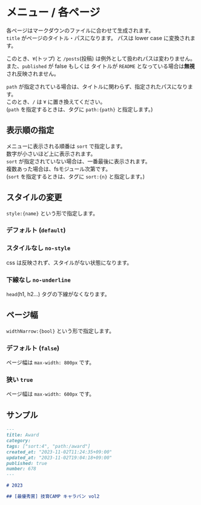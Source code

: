 # メニュー / 各ページ

各ページはマークダウンのファイルに合わせて生成されます。  
`title` がページのタイトル・パスになります。
パスは lower case に変換されます。

このとき、`¥`(トップ) と `/posts`(投稿) は例外として扱われパスは変わりません。  
また、`published` が false もしくは タイトルが `README` となっている場合は**無視**され反映されません。

`path` が指定されている場合は、タイトルに関わらず、指定されたパスになります。  
このとき、`/` は `¥` に置き換えてください。  
(`path` を指定するときは、タグに `path:{path}` と指定します。)

## 表示順の指定

メニューに表示される順番は `sort` で指定します。  
数字が小さいほど上に表示されます。  
`sort` が指定されていない場合は、一番最後に表示されます。  
複数あった場合は、fsモジュール次第です。  
(`sort` を指定するときは、タグに `sort:{n}` と指定します。)

## スタイルの変更

`style:{name}` という形で指定します。

### デフォルト (`default`)

### スタイルなし `no-style`

css は反映されず、スタイルがない状態になります。

### 下線なし `no-underline`

`head`(h1, h2...) タグの下線がなくなります。

## ページ幅

`widthNarrow:{bool}` という形で指定します。

### デフォルト (`false`)

ページ幅は `max-width: 800px` です。

### 狭い `true`

ページ幅は `max-width: 600px` です。

## サンプル

```markdown
---
title: Award
category:
tags: ["sort:4", "path:/award"]
created_at: "2023-11-02T11:24:35+09:00"
updated_at: "2023-11-02T19:04:18+09:00"
published: true
number: 678
---

# 2023

## [最優秀賞] 技育CAMP キャラバン vol2
```
